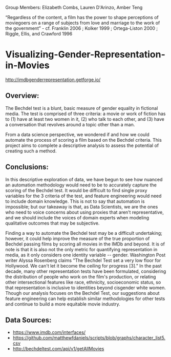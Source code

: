 Group Members: Elizabeth Combs, Lauren D'Arinzo, Amber Teng

“Regardless of the content, a film has the power to shape perceptions of moviegoers on a range of subjects from love and marriage to the work of the government” - cf. Franklin 2006 ; Kolker 1999 ; Ortega-Liston 2000 ; Riggle, Ellis, and Crawford 1996

# Visualizing-Gender-Representation-in-Movies
http://imdbgenderrepresentation.getforge.io/

## Overview:
The Bechdel test is a blunt, basic measure of gender equality in fictional media. The test is comprised of three criteria: a movie or work of fiction has to (1) have at least two women in it, (2) who talk to each other, and (3) have a conversation that revolves around a topic other than a man.

From a data science perspective, we wondered if and how we could automate the process of scoring a film based on the Bechdel criteria. This project aims to complete a descriptive analysis to assess the potential of creating such a method.

## Conclusions:
In this descriptive exploration of data, we have begun to see how nuanced an automation methodology would need to be to accurately capture the scoring of the Bechdel test. It would be difficult to find single proxy variables for the 3 criteria of the test, and feature engineering would need to include domain knowledge. This is not to say that automation is impossible; but our takeaway is that, as Data Scientists, we are the ones who need to voice concerns about using proxies that aren’t representative, and we should include the voices of domain experts when modeling qualitative outcomes that may be subjective.

Finding a way to automate the Bechdel test may be a difficult undertaking; however, it could help improve the measure of the true proportion of Bechdel passing films by scoring all movies in the IMDb and beyond. It is of note is that it is also not the only metric for quantifying representation in media, as it only considers one identity variable -- gender. Washington Post writer Alyssa Rosenberg claims "The Bechdel Test set a very low floor for Hollywood. We can't let it become the ceiling for progress [3]." In the past decade, many other representation tests have been formulated, considering the distribution of people who work on the film's production, or relating other intersectional features like race, ethnicity, socioeconomic status, so that representation is inclusive to identities beyond cisgender white women. Though our analysis focuses on the Bechdel Test, our suggestions about feature engineering can help establish similar methodologies for other tests and continue to build a more equitable movie industry.

## Data Sources: 
- https://www.imdb.com/interfaces/ 
- https://github.com/matthewfdaniels/scripts/blob/graphs/character_list5.csv 
- http://bechdeltest.com/api/v1/getAllMovies
